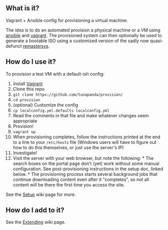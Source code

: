 ## What is it?
Vagrant + Ansible config for provisioning a virtual machine.

The idea is to do an automated provision a physical machine or a VM using [ansible](http://ansible.com) and [vagrant](http://www.vagrantup.com). The provisioned system can then optionally be used to generate a bootable ISO using a customized version of the sadly now quasi-defunct [remastersys](https://en.wikipedia.org/wiki/Remastersys).

## How do I use it?
To provision a test VM with a default-ish config:

1. Install [Vagrant](http://vagrantup.com)
2. Clone this repo
  2. `git clone https://github.com/tunapanda/provision/`
  2. `cd provision`
3. (optional) Customize the config
  4. `cp localconfig.yml.defaults localconfig.yml`
  5. Read the comments in that file and make whatever changes seem appropriate
4. Provision!
  1. `vagrant up`
  2. When provisioning completes, follow the instructions printed at the end to a line to your `/etc/hosts` file (Windows users will have to figure out how to do this themselves, or just use the server's IP)
5. Investigate!
  6. Visit the server with your web browser, but note the following:
    * The search boxes on the portal page don't (yet) work without some manual configuration. See post-provisioning instructions in the setup doc, linked below. 
    * The provisioning process starts several background jobs that continue downloading content even after it "completes", so not all content will be there the first time you access the site.
  
See the [Setup](https://github.com/tunapanda/provision/wiki/Setup) wiki page for more.

## How do I add to it?
See the [Extending](https://github.com/tunapanda/provision/wiki/Extending-the-provisioning-system) wiki page. 
